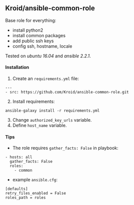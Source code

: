 ## Kroid/ansible-common-role

Base role for everything:
* install python2
* install common packages
* add public ssh keys
* config ssh, hostname, locale


Tested on *ubuntu 16.04* and *ansible 2.2.1*.

#### Installation

1. Create an `requirements.yml` file:

```
---
- src: https://github.com/Kroid/ansible-common-role.git
```

2. Install requirements:

```
ansible-galaxy install -r requirements.yml
```

3. Change `authorized_key_urls` variable.
4. Define `host_name` variable.


#### Tips

* The role requires `gather_facts: False` in playbook:

```
- hosts: all
  gather_facts: False
  roles:
    - common
```

* example `ansible.cfg`:

```
[defaults]
retry_files_enabled = False
roles_path = roles
```